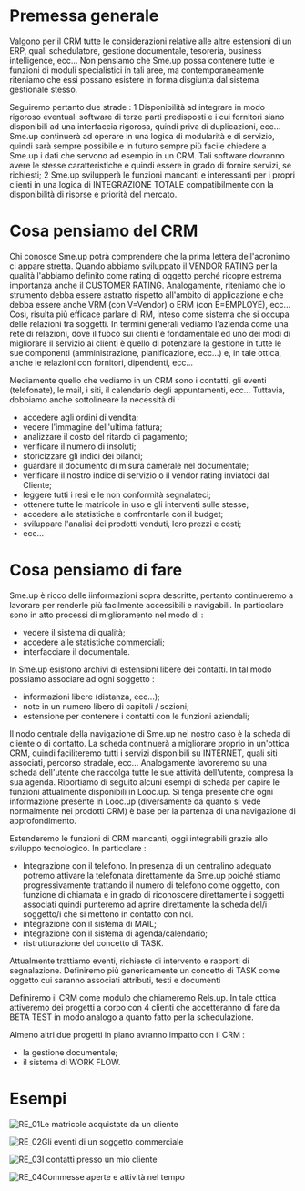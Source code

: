# Premessa generale
Valgono per il CRM tutte le considerazioni relative alle altre estensioni di un ERP, quali schedulatore, gestione documentale, tesoreria, business intelligence, ecc...
Non pensiamo che Sme.up possa contenere tutte le funzioni di moduli specialistici in tali aree, ma contemporaneamente riteniamo che essi possano esistere in forma disgiunta dal sistema gestionale stesso.

Seguiremo pertanto due strade : 
1 Disponibilità ad integrare in modo rigoroso eventuali software di terze parti predisposti e i cui fornitori siano disponibili ad una interfaccia rigorosa, quindi priva di duplicazioni, ecc...
Sme.up continuerà ad operare in una logica di modularità e di servizio, quindi sarà sempre possibile e in futuro sempre più facile chiedere a Sme.up i dati che servono ad esempio in un  CRM. Tali software dovranno avere le stesse caratteristiche e quindi essere in grado di fornire servizi, se richiesti;
2 Sme.up svilupperà le funzioni mancanti e interessanti per i propri clienti in una logica di INTEGRAZIONE TOTALE compatibilmente con la disponibilità di risorse e priorità del mercato.

# Cosa pensiamo del CRM
Chi conosce Sme.up potrà comprendere che la prima lettera dell'acronimo ci appare stretta. Quando abbiamo sviluppato il VENDOR RATING per la qualità l'abbiamo definito come rating di oggetto perché ricopre estrema importanza anche il CUSTOMER RATING.
Analogamente, riteniamo che lo strumento debba essere astratto rispetto all'ambito di applicazione e che debba essere anche VRM (con V=Vendor) o ERM (con E=EMPLOYE), ecc...
Così, risulta più efficace parlare di RM, inteso come sistema che si occupa delle relazioni tra soggetti. In termini generali vediamo l'azienda come una rete di relazioni, dove il fuoco sui clienti è fondamentale ed uno dei modi di migliorare il servizio ai clienti è quello di potenziare la gestione in tutte le sue componenti (amministrazione, pianificazione, ecc...) e, in tale ottica, anche le relazioni con fornitori, dipendenti, ecc...

Mediamente quello che vediamo in un CRM sono i contatti, gli eventi (telefonate), le mail, i siti, il calendario degli appuntamenti, ecc...
Tuttavia, dobbiamo anche sottolineare la necessità di : 

- accedere agli ordini di vendita;
- vedere l'immagine dell'ultima fattura;
- analizzare il costo del ritardo di pagamento;
- verificare il numero di insoluti;
- storicizzare gli indici dei bilanci;
- guardare il documento di misura camerale nel documentale;
- verificare il nostro indice di servizio o il vendor rating inviatoci dal Cliente;
- leggere tutti i resi e le non conformità segnalateci;
- ottenere tutte le matricole in uso e gli interventi sulle stesse;
- accedere alle statistiche e confrontarle con il budget;
- sviluppare l'analisi dei prodotti venduti, loro prezzi e costi;
- ecc...

# Cosa pensiamo di fare
Sme.up è ricco delle iinformazioni sopra descritte, pertanto continueremo a lavorare per renderle più facilmente accessibili e navigabili. In particolare sono in atto processi di miglioramento nel modo di : 

- vedere il sistema di qualità;
- accedere alle statistiche commerciali;
- interfacciare il documentale.

In Sme.up esistono archivi di estensioni libere dei contatti. In tal modo possiamo associare ad ogni soggetto : 

- informazioni libere (distanza, ecc...);
- note in un numero libero di capitoli / sezioni;
- estensione per contenere i contatti con le funzioni aziendali;

Il nodo centrale della navigazione di Sme.up nel nostro caso è la scheda di cliente o di contatto.
La scheda continuerà a migliorare proprio in un'ottica CRM, quindi faciliteremo tutti i servizi disponibili su INTERNET, quali siti associati, percorso stradale, ecc...
Analogamente lavoreremo su una scheda dell'utente che raccolga tutte le sue attività dell'utente, compresa la sua agenda.
Riportiamo di seguito alcuni esempi di scheda per capire le funzioni attualmente disponibili in Looc.up. Si tenga presente che ogni informazione presente in Looc.up (diversamente da quanto si vede normalmente nei prodotti CRM) è base per la partenza di una navigazione di approfondimento.

Estenderemo le funzioni di CRM mancanti, oggi integrabili grazie allo sviluppo tecnologico. In particolare : 

- Integrazione con il telefono.
In presenza di un centralino adeguato potremo attivare la telefonata direttamente da Sme.up poiché stiamo progressivamente trattando il numero di telefono come oggetto, con funzione di chiamata e in grado di riconoscere direttamente i soggetti associati quindi punteremo ad aprire direttamente la scheda del/i soggetto/i che si mettono in contatto con noi.
- integrazione con il sistema di MAIL;
- integrazione con il sistema di agenda/calendario;
- ristrutturazione del concetto di TASK.

Attualmente trattiamo eventi, richieste di intervento e rapporti di segnalazione. Definiremo più genericamente un concetto di TASK come oggetto cui saranno associati attributi, testi e documenti

Definiremo il CRM come modulo che chiameremo Rels.up. In tale ottica attiveremo dei progetti a corpo con 4 clienti che accetteranno di fare da BETA TEST in modo analogo a quanto fatto per la schedulazione.

Almeno altri due progetti in piano avranno impatto con il CRM : 

- la gestione documentale;
- il sistema di WORK FLOW.

# Esempi

![RE_01](http://localhost:3000/immagini/MBDOC_VIS-RE_001/RE_01.png)Le matricole acquistate da un cliente



![RE_02](http://localhost:3000/immagini/MBDOC_VIS-RE_001/RE_02.png)Gli eventi di un soggetto commerciale



![RE_03](http://localhost:3000/immagini/MBDOC_VIS-RE_001/RE_03.png)I contatti presso un mio cliente



![RE_04](http://localhost:3000/immagini/MBDOC_VIS-RE_001/RE_04.png)Commesse aperte e attività nel tempo




